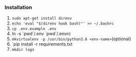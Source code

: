 ### **Installation**
1. `sudo apt-get install direnv`
2. `echo 'eval "$(direnv hook bash)"' >> ~/.bashrc`
3. `cp .env.example .env`
4. ln -s \`pwd\`/.env \`pwd\`/.envrc
5. `mkvirtualenv -p /usr/bin/python3.6 <env-name>`(optional)
6. `pip install -r requirements.txt
7. `mkdir logs`